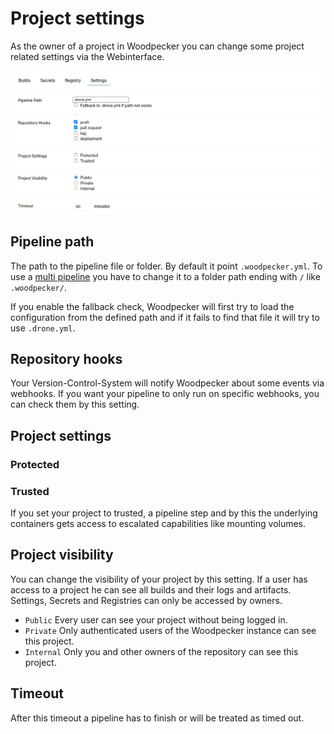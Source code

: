 # Project settings

As the owner of a project in Woodpecker you can change some project related settings via the Webinterface.

![project settings](./project-settings.png)

## Pipeline path

The path to the pipeline file or folder. By default it point `.woodpecker.yml`. To use a [multi pipeline](/docs/usage/multi-pipeline) you have to change it to a folder path ending with `/` like `.woodpecker/`.

If you enable the fallback check, Woodpecker will first try to load the configuration from the defined path and if it fails to find that file it will try to use `.drone.yml`.

## Repository hooks

Your Version-Control-System will notify Woodpecker about some events via webhooks. If you want your pipeline to only run on specific webhooks, you can check them by this setting.

## Project settings

### Protected

### Trusted

If you set your project to trusted, a pipeline step and by this the underlying containers gets access to escalated capabilities like mounting volumes.

## Project visibility

You can change the visibility of your project by this setting. If a user has access to a project he can see all builds and their logs and artifacts. Settings, Secrets and Registries can only be accessed by owners.

- `Public` Every user can see your project without being logged in.
- `Private` Only authenticated users of the Woodpecker instance can see this project.
- `Internal` Only you and other owners of the repository can see this project.

## Timeout

After this timeout a pipeline has to finish or will be treated as timed out.

